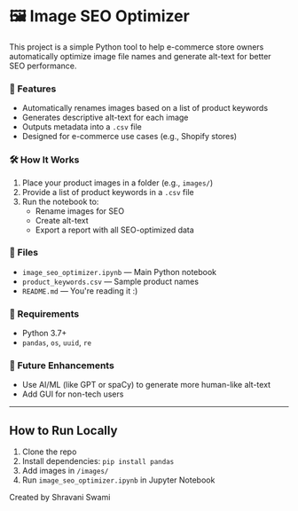 
# 🖼️ Image SEO Optimizer

This project is a simple Python tool to help e-commerce store owners automatically optimize image file names and generate alt-text for better SEO performance.

### 🚀 Features
- Automatically renames images based on a list of product keywords
- Generates descriptive alt-text for each image
- Outputs metadata into a `.csv` file
- Designed for e-commerce use cases (e.g., Shopify stores)

### 🛠️ How It Works
1. Place your product images in a folder (e.g., `images/`)
2. Provide a list of product keywords in a `.csv` file
3. Run the notebook to:
   - Rename images for SEO
   - Create alt-text
   - Export a report with all SEO-optimized data

### 📁 Files
- `image_seo_optimizer.ipynb` — Main Python notebook
- `product_keywords.csv` — Sample product names
- `README.md` — You're reading it :)

### 📌 Requirements
- Python 3.7+
- `pandas`, `os`, `uuid`, `re`

### 🧠 Future Enhancements
- Use AI/ML (like GPT or spaCy) to generate more human-like alt-text
- Add GUI for non-tech users

---
## How to Run Locally
1. Clone the repo
2. Install dependencies: `pip install pandas`
3. Add images in `/images/`
4. Run `image_seo_optimizer.ipynb` in Jupyter Notebook


Created by Shravani Swami 
